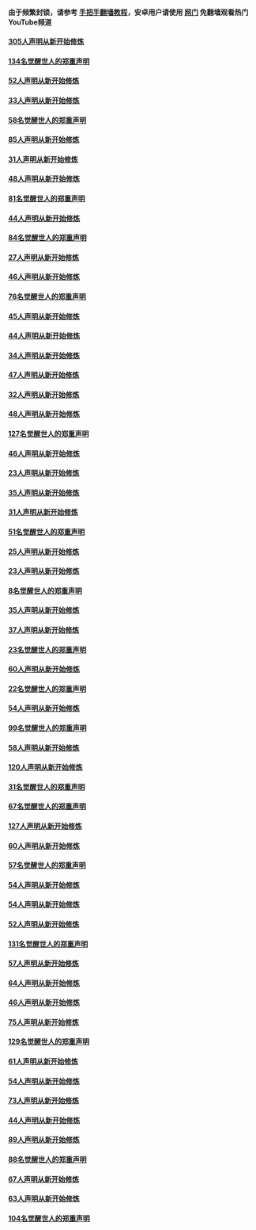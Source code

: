 #### 由于频繁封锁，请参考 [手把手翻墙教程](https://github.com/gfw-breaker/guides/wiki/)，安卓用户请使用 [网门](https://github.com/gfw-breaker/nogfw/blob/master/dl.md?t=03241800) 免翻墙观看热门YouTube频道 

#### [305人声明从新开始修炼](../pages/91/422153.md?t=03241800) 

#### [134名觉醒世人的郑重声明](../pages/91/422152.md?t=03241800) 

#### [52人声明从新开始修炼](../pages/91/421846.md?t=03241800) 

#### [33人声明从新开始修炼](../pages/91/421804.md?t=03241800) 

#### [58名觉醒世人的郑重声明](../pages/91/421845.md?t=03241800) 

#### [85人声明从新开始修炼](../pages/91/421769.md?t=03241800) 

#### [31人声明从新开始修炼](../pages/91/421763.md?t=03241800) 

#### [48人声明从新开始修炼](../pages/91/421605.md?t=03241800) 

#### [81名觉醒世人的郑重声明](../pages/91/421656.md?t=03241800) 

#### [44人声明从新开始修炼](../pages/91/421544.md?t=03241800) 

#### [84名觉醒世人的郑重声明](../pages/91/421543.md?t=03241800) 

#### [27人声明从新开始修炼](../pages/91/421465.md?t=03241800) 

#### [46人声明从新开始修炼](../pages/91/421454.md?t=03241800) 

#### [76名觉醒世人的郑重声明](../pages/91/421453.md?t=03241800) 

#### [45人声明从新开始修炼](../pages/91/421452.md?t=03241800) 

#### [44人声明从新开始修炼](../pages/91/421422.md?t=03241800) 

#### [34人声明从新开始修炼](../pages/91/421322.md?t=03241800) 

#### [47人声明从新开始修炼](../pages/91/421264.md?t=03241800) 

#### [32人声明从新开始修炼](../pages/91/421225.md?t=03241800) 

#### [48人声明从新开始修炼](../pages/91/421202.md?t=03241800) 

#### [127名觉醒世人的郑重声明](../pages/91/421224.md?t=03241800) 

#### [46人声明从新开始修炼](../pages/91/421203.md?t=03241800) 

#### [23人声明从新开始修炼](../pages/91/421138.md?t=03241800) 

#### [35人声明从新开始修炼](../pages/91/421122.md?t=03241800) 

#### [31人声明从新开始修炼](../pages/91/421081.md?t=03241800) 

#### [51名觉醒世人的郑重声明](../pages/91/421080.md?t=03241800) 

#### [25人声明从新开始修炼](../pages/91/421020.md?t=03241800) 

#### [23人声明从新开始修炼](../pages/91/420884.md?t=03241800) 

#### [8名觉醒世人的郑重声明](../pages/91/420883.md?t=03241800) 

#### [35人声明从新开始修炼](../pages/91/420809.md?t=03241800) 

#### [37人声明从新开始修炼](../pages/91/420766.md?t=03241800) 

#### [23名觉醒世人的郑重声明](../pages/91/420765.md?t=03241800) 

#### [60人声明从新开始修炼](../pages/91/420727.md?t=03241800) 

#### [22名觉醒世人的郑重声明](../pages/91/420726.md?t=03241800) 

#### [54人声明从新开始修炼](../pages/91/420529.md?t=03241800) 

#### [99名觉醒世人的郑重声明](../pages/91/420528.md?t=03241800) 

#### [58人声明从新开始修炼](../pages/91/420198.md?t=03241800) 

#### [120人声明从新开始修炼](../pages/91/420141.md?t=03241800) 

#### [31名觉醒世人的郑重声明](../pages/91/420197.md?t=03241800) 

#### [67名觉醒世人的郑重声明](../pages/91/420140.md?t=03241800) 

#### [127人声明从新开始修炼](../pages/91/420082.md?t=03241800) 

#### [60人声明从新开始修炼](../pages/91/420081.md?t=03241800) 

#### [57名觉醒世人的郑重声明](../pages/91/420080.md?t=03241800) 

#### [54人声明从新开始修炼](../pages/91/419533.md?t=03241800) 

#### [54人声明从新开始修炼](../pages/91/419532.md?t=03241800) 

#### [52人声明从新开始修炼](../pages/91/419531.md?t=03241800) 

#### [131名觉醒世人的郑重声明](../pages/91/419530.md?t=03241800) 

#### [57人声明从新开始修炼](../pages/91/419430.md?t=03241800) 

#### [64人声明从新开始修炼](../pages/91/419429.md?t=03241800) 

#### [46人声明从新开始修炼](../pages/91/419428.md?t=03241800) 

#### [75人声明从新开始修炼](../pages/91/419427.md?t=03241800) 

#### [129名觉醒世人的郑重声明](../pages/91/419426.md?t=03241800) 

#### [61人声明从新开始修炼](../pages/91/419198.md?t=03241800) 

#### [54人声明从新开始修炼](../pages/91/419197.md?t=03241800) 

#### [73人声明从新开始修炼](../pages/91/419196.md?t=03241800) 

#### [44人声明从新开始修炼](../pages/91/419075.md?t=03241800) 

#### [89人声明从新开始修炼](../pages/91/419074.md?t=03241800) 

#### [88名觉醒世人的郑重声明](../pages/91/419195.md?t=03241800) 

#### [67人声明从新开始修炼](../pages/91/419073.md?t=03241800) 

#### [63人声明从新开始修炼](../pages/91/419072.md?t=03241800) 

#### [104名觉醒世人的郑重声明](../pages/91/419071.md?t=03241800) 

